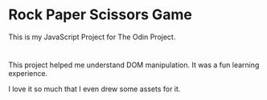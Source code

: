 # Rock Paper Scissors Game

This is my JavaScript Project for The Odin Project.

#

This project helped me understand DOM manipulation. It was a fun learning experience.

I love it so much that I even drew some assets for it.
